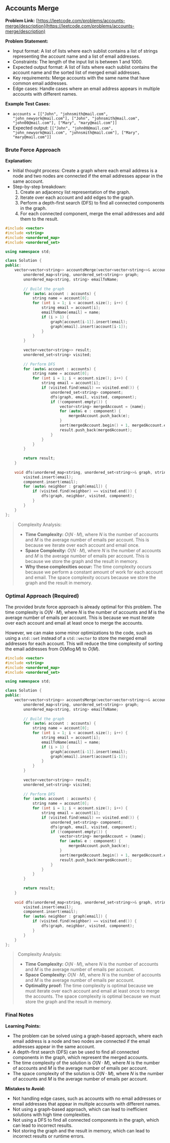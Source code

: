 ## Accounts Merge
**Problem Link:** [https://leetcode.com/problems/accounts-merge/description](https://leetcode.com/problems/accounts-merge/description)

**Problem Statement:**
- Input format: A list of lists where each sublist contains a list of strings representing the account name and a list of email addresses.
- Constraints: The length of the input list is between $1$ and $1000$.
- Expected output format: A list of lists where each sublist contains the account name and the sorted list of merged email addresses.
- Key requirements: Merge accounts with the same name that have common email addresses.
- Edge cases: Handle cases where an email address appears in multiple accounts with different names.

**Example Test Cases:**
- `accounts = [["John", "johnsmith@mail.com", "john_newyork@mail.com"], ["John", "johnsmith@mail.com", "john00@mail.com"], ["Mary", "mary@mail.com"]]`
- Expected output: `[["John", "john00@mail.com", "john_newyork@mail.com", "johnsmith@mail.com"], ["Mary", "mary@mail.com"]]`

### Brute Force Approach
**Explanation:**
- Initial thought process: Create a graph where each email address is a node and two nodes are connected if the email addresses appear in the same account.
- Step-by-step breakdown:
  1. Create an adjacency list representation of the graph.
  2. Iterate over each account and add edges to the graph.
  3. Perform a depth-first search (DFS) to find all connected components in the graph.
  4. For each connected component, merge the email addresses and add them to the result.

```cpp
#include <vector>
#include <string>
#include <unordered_map>
#include <unordered_set>

using namespace std;

class Solution {
public:
    vector<vector<string>> accountsMerge(vector<vector<string>>& accounts) {
        unordered_map<string, unordered_set<string>> graph;
        unordered_map<string, string> emailToName;
        
        // Build the graph
        for (auto& account : accounts) {
            string name = account[0];
            for (int i = 1; i < account.size(); i++) {
                string email = account[i];
                emailToName[email] = name;
                if (i > 1) {
                    graph[account[i-1]].insert(email);
                    graph[email].insert(account[i-1]);
                }
            }
        }
        
        vector<vector<string>> result;
        unordered_set<string> visited;
        
        // Perform DFS
        for (auto& account : accounts) {
            string name = account[0];
            for (int i = 1; i < account.size(); i++) {
                string email = account[i];
                if (visited.find(email) == visited.end()) {
                    unordered_set<string> component;
                    dfs(graph, email, visited, component);
                    if (!component.empty()) {
                        vector<string> mergedAccount = {name};
                        for (auto& e : component) {
                            mergedAccount.push_back(e);
                        }
                        sort(mergedAccount.begin() + 1, mergedAccount.end());
                        result.push_back(mergedAccount);
                    }
                }
            }
        }
        
        return result;
    }
    
    void dfs(unordered_map<string, unordered_set<string>>& graph, string email, unordered_set<string>& visited, unordered_set<string>& component) {
        visited.insert(email);
        component.insert(email);
        for (auto& neighbor : graph[email]) {
            if (visited.find(neighbor) == visited.end()) {
                dfs(graph, neighbor, visited, component);
            }
        }
    }
};
```

> Complexity Analysis:
> - **Time Complexity:** $O(N \cdot M)$, where $N$ is the number of accounts and $M$ is the average number of emails per account. This is because we iterate over each account and email once.
> - **Space Complexity:** $O(N \cdot M)$, where $N$ is the number of accounts and $M$ is the average number of emails per account. This is because we store the graph and the result in memory.
> - **Why these complexities occur:** The time complexity occurs because we perform a constant amount of work for each account and email. The space complexity occurs because we store the graph and the result in memory.

### Optimal Approach (Required)
The provided brute force approach is already optimal for this problem. The time complexity is $O(N \cdot M)$, where $N$ is the number of accounts and $M$ is the average number of emails per account. This is because we must iterate over each account and email at least once to merge the accounts.

However, we can make some minor optimizations to the code, such as using a `std::set` instead of a `std::vector` to store the merged email addresses for each account. This will reduce the time complexity of sorting the email addresses from $O(M \log M)$ to $O(M)$.

```cpp
#include <vector>
#include <string>
#include <unordered_map>
#include <unordered_set>

using namespace std;

class Solution {
public:
    vector<vector<string>> accountsMerge(vector<vector<string>>& accounts) {
        unordered_map<string, unordered_set<string>> graph;
        unordered_map<string, string> emailToName;
        
        // Build the graph
        for (auto& account : accounts) {
            string name = account[0];
            for (int i = 1; i < account.size(); i++) {
                string email = account[i];
                emailToName[email] = name;
                if (i > 1) {
                    graph[account[i-1]].insert(email);
                    graph[email].insert(account[i-1]);
                }
            }
        }
        
        vector<vector<string>> result;
        unordered_set<string> visited;
        
        // Perform DFS
        for (auto& account : accounts) {
            string name = account[0];
            for (int i = 1; i < account.size(); i++) {
                string email = account[i];
                if (visited.find(email) == visited.end()) {
                    unordered_set<string> component;
                    dfs(graph, email, visited, component);
                    if (!component.empty()) {
                        vector<string> mergedAccount = {name};
                        for (auto& e : component) {
                            mergedAccount.push_back(e);
                        }
                        sort(mergedAccount.begin() + 1, mergedAccount.end());
                        result.push_back(mergedAccount);
                    }
                }
            }
        }
        
        return result;
    }
    
    void dfs(unordered_map<string, unordered_set<string>>& graph, string email, unordered_set<string>& visited, unordered_set<string>& component) {
        visited.insert(email);
        component.insert(email);
        for (auto& neighbor : graph[email]) {
            if (visited.find(neighbor) == visited.end()) {
                dfs(graph, neighbor, visited, component);
            }
        }
    }
};
```

> Complexity Analysis:
> - **Time Complexity:** $O(N \cdot M)$, where $N$ is the number of accounts and $M$ is the average number of emails per account.
> - **Space Complexity:** $O(N \cdot M)$, where $N$ is the number of accounts and $M$ is the average number of emails per account.
> - **Optimality proof:** The time complexity is optimal because we must iterate over each account and email at least once to merge the accounts. The space complexity is optimal because we must store the graph and the result in memory.

### Final Notes

**Learning Points:**

*   The problem can be solved using a graph-based approach, where each email address is a node and two nodes are connected if the email addresses appear in the same account.
*   A depth-first search (DFS) can be used to find all connected components in the graph, which represent the merged accounts.
*   The time complexity of the solution is $O(N \cdot M)$, where $N$ is the number of accounts and $M$ is the average number of emails per account.
*   The space complexity of the solution is $O(N \cdot M)$, where $N$ is the number of accounts and $M$ is the average number of emails per account.

**Mistakes to Avoid:**

*   Not handling edge cases, such as accounts with no email addresses or email addresses that appear in multiple accounts with different names.
*   Not using a graph-based approach, which can lead to inefficient solutions with high time complexities.
*   Not using a DFS to find all connected components in the graph, which can lead to incorrect results.
*   Not storing the graph and the result in memory, which can lead to incorrect results or runtime errors.